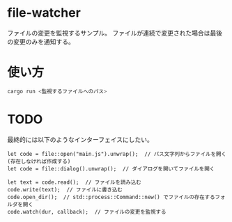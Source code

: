 # file-watcher

ファイルの変更を監視するサンプル。
ファイルが連続で変更された場合は最後の変更のみを通知する。

# 使い方

```sh
cargo run <監視するファイルへのパス>
```

# TODO

最終的には以下のようなインターフェイスにしたい。

```
let code = file::open("main.js").unwrap();  // パス文字列からファイルを開く (存在しなければ作成する)
let code = file::dialog().unwrap();  // ダイアログを開いてファイルを開く

let text = code.read();  // ファイルを読み込む
code.write(text);  // ファイルに書き込む
code.open_dir();  // std::process::Command::new() でファイルの存在するフォルダを開く
code.watch(dur, callback);  // ファイルの変更を監視する
```

